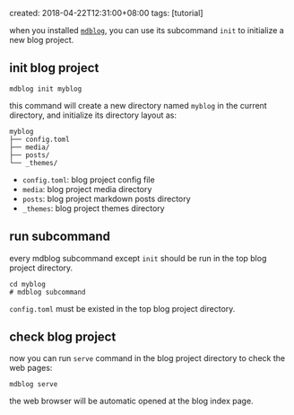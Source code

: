 created: 2018-04-22T12:31:00+08:00
tags: [tutorial]

when you installed [`mdblog`][],
you can use its subcommand `init` to initialize a new blog project.

[`mdblog`]: https://crates.io/crates/mdblog


## init blog project

```
mdblog init myblog
```

this command will create a new directory named `myblog` in the current directory,
and initialize its directory layout as:

```
myblog
├── config.toml
├── media/
├── posts/
└── _themes/
```

* `config.toml`: blog project config file
* `media`:  blog project media directory
* `posts`: blog project markdown posts directory
* `_themes`: blog project themes directory

## run subcommand

every mdblog subcommand except `init` should be run in the top blog project directory.

```
cd myblog
# mdblog subcommand
```

`config.toml` must be existed in the top blog project directory.

## check blog project


now you can run `serve` command in the blog project directory
to check the web pages:

```
mdblog serve
```

the web browser will be automatic opened at the blog index page.
